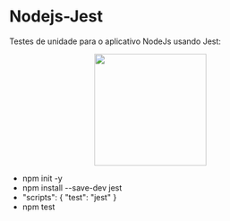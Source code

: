 # Nodejs-Jest
Testes de unidade para o aplicativo NodeJs usando Jest:

<div align="center">
<img src="https://github.com/kellyabud/Nodejs-Jest/assets/135430840/e78994e9-5925-4890-a22a-71fb6424f79f" width="200px" />
</div>


- npm init -y
- npm install --save-dev jest
- "scripts": {
  "test": "jest"
  }
- npm test
